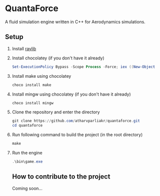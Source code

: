 # QuantaForce

A fluid simulation engine written in C++ for Aerodynamics simulations.

## Setup

1. Install [raylib](https://www.raylib.com/)
2. Install chocolatey (if you don't have it already)
   ```powershell
   Set-ExecutionPolicy Bypass -Scope Process -Force; iex ((New-Object System.Net.WebClient).DownloadString('https://chocolatey.org/install.ps1'))
   ```
3. Install make using chocolatey
   ```powershell
   choco install make
   ```
4. Install mingw using chocolatey (if you don't have it already)
   ```powershell
   choco install mingw
   ```
5. Clone the repository and enter the directory
   ```powershell
   git clone https://github.com/atharvparliakr/quantaforce.git
   cd quantaforce
   ```
6. Run following command to build the project (in the root directory)
   ```powershell
   make
   ```
7. Run the engine

   ```powershell
   .\bin\game.exe
   ```

   ## How to contribute to the project

   Coming soon...
